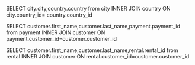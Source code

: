 SELECT city.city,country.country from  city INNER JOIN country ON city.country_id= country.country_id


SELECT customer.first_name,customer.last_name,payment.payment_id from  payment INNER JOIN customer ON payment.customer_id=customer.customer_id



SELECT customer.first_name,customer.last_name,rental.rental_id from  rental INNER JOIN customer ON rental.customer_id=customer.customer_id
